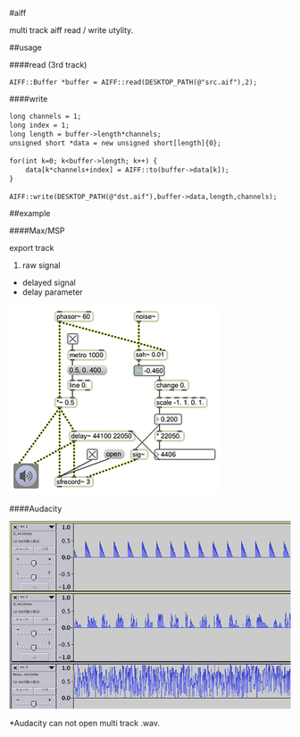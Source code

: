 #aiff

multi track aiff read / write utylity.

##usage

####read (3rd track)

	AIFF::Buffer *buffer = AIFF::read(DESKTOP_PATH(@"src.aif"),2);
	
####write

	long channels = 1;
	long index = 1;
	long length = buffer->length*channels;
	unsigned short *data = new unsigned short[length]{0};
		
	for(int k=0; k<buffer->length; k++) {
		data[k*channels+index] = AIFF::to(buffer->data[k]);
	}

	AIFF::write(DESKTOP_PATH(@"dst.aif"),buffer->data,length,channels);

##example

####Max/MSP

export track

1. raw signal
* delayed signal
* delay parameter

![msp](msp.png)

####Audacity

![audacity](audacity.png)


*Audacity can not open multi track .wav.
